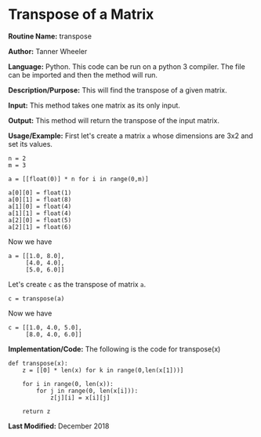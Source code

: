 # Transpose of a Matrix

**Routine Name:** transpose

**Author:** Tanner Wheeler

**Language:** Python. This code can be run on a python 3 compiler. The file can be imported and then the method will run.

**Description/Purpose:** This will find the transpose of a given matrix.

**Input:** This method takes one matrix as its only input.

**Output:** This method will return the transpose of the input matrix.

**Usage/Example:** 
First let's create a matrix `a` whose dimensions are 3x2 and set its values.
```
n = 2
m = 3

a = [[float(0)] * n for i in range(0,m)]

a[0][0] = float(1)
a[0][1] = float(8)
a[1][0] = float(4)
a[1][1] = float(4)
a[2][0] = float(5)
a[2][1] = float(6)
```
Now we have 
```
a = [[1.0, 8.0], 
     [4.0, 4.0], 
     [5.0, 6.0]]
```
Let's create `c` as the transpose of matrix `a`.
```
c = transpose(a)
```
Now we have
```
c = [[1.0, 4.0, 5.0], 
     [8.0, 4.0, 6.0]]
```


**Implementation/Code:** The following is the code for transpose(x)
```
def transpose(x):    
    z = [[0] * len(x) for k in range(0,len(x[1]))]
    
    for i in range(0, len(x)):
        for j in range(0, len(x[i])):
            z[j][i] = x[i][j]
            
    return z
```

**Last Modified:** December 2018

